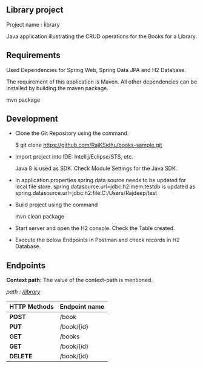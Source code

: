 ## Library project
 Project name : library

Java application illustrating the CRUD operations for the Books for a Library.

## Requirements
Used Dependencies for Spring Web, Spring Data JPA and H2 Database. 

The requirement of this application is Maven. All other dependencies can be installed by building the maven package.

mvn package

## Development

* Clone the Git Repository using the command.

  $ git clone https://github.com/RajKSidhu/books-sample.git

* Import project into IDE: Intellij/Eclipse/STS, etc. 

  Java 8 is used as SDK.
Check Module Settings for the Java SDK. 
* In application.properties spring data source needs to be updated for local file store.
 spring.datasource.url=jdbc:h2:mem:testdb
 is updated as
 spring.datasource.url=jdbc:h2:file:C:/Users/Rajdeep/test

* Build project using the command

   mvn clean package

* Start server and open the H2 console.  Check the Table created. 

* Execute the below Endpoints in Postman and check records in H2 Database. 
 
## Endpoints
**Context path:** The value of the context-path is mentioned. 

*path : [/library](/library)*

HTTP Methods | Endpoint name 
---|---|
**POST** | /book
**PUT** | /book/{id}
**GET** | /books
**GET** | /book/{id}
**DELETE** | /book/{id}
